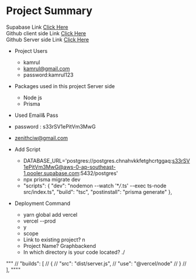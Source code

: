 # Project Summary

Supabase Link [Click Here](https://supabase.com/dashboard/project/chnahvkkfetghcrtggaq/editor/28881)  
Github client side Link [Click Here]("")  
Github Server side Link [Click Here](")

- Project Users

  - kamrul
  - kamrul@gmail.com
  - password:kamrul123

- Packages used in this project Server side

  - Node js
  - Prisma

- Used Email& Pass
- password : s33rSV1ePitVm3MwG
- zenithciw@gmail.com

- Add Script
  - DATABASE_URL='postgres://postgres.chnahvkkfetghcrtggaq:s33rSV1ePitVm3MwG@aws-0-ap-southeast-1.pooler.supabase.com:5432/postgres'
  - npx prisma migrate dev
  - "scripts": {
    "dev": "nodemon --watch '\*_/_.ts' --exec ts-node src/index.ts",
    "build": "tsc",
    "postinstall": "prisma generate"
    },
- Deployment Command
  - yarn global add vercel
  - vercel --prod
  - y
  - scope
  - Link to existing project? n
  - Project Name? Graphbackend
  - In which directory is your code located? ./

"""
// "builds": [
// {
// "src": "dist/server.js",
// "use": "@vercel/node"
// }
// ],
""""
